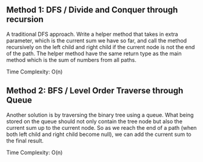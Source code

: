 ## Method 1: DFS / Divide and Conquer through recursion

A traditional DFS approach. Write a helper method that takes in extra parameter, which is the current sum we have so far, and call
the method recursively on the left child and right child if the current node is not the end of the path. The helper method have the
same return type as the main method which is the sum of numbers from all paths.

Time Complexity: O(n)

## Method 2: BFS / Level Order Traverse through Queue

Another solution is by traversing the binary tree using a queue. What being stored on the queue should not only contain the tree node but also the current sum up to the current node. So as we reach the end of a path (when both left child and right child become null), we can add the current sum to the final result.

Time Complexity: O(n)
